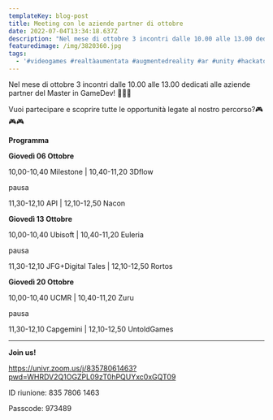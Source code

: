 ```yaml
---
templateKey: blog-post
title: Meeting con le aziende partner di ottobre
date: 2022-07-04T13:34:18.637Z
description: "Nel mese di ottobre 3 incontri dalle 10.00 alle 13.00 dedicati alle aziende partner del Master in GameDev! \U0001F47E\U0001F47E\U0001F47E\n\n\nVuoi partecipare e scoprire tutte le opportunità legate al nostro percorso?\U0001F3AE\U0001F3AE\U0001F3AE\n\n\n\nJoin us!"
featuredimage: /img/3820360.jpg
tags:
  - '#videogames #realtàaumentata #augmentedreality #ar #unity #hackaton'
---
```

Nel mese di ottobre 3 incontri dalle 10.00 alle 13.00 dedicati alle aziende partner del Master in GameDev! 👾👾👾





Vuoi partecipare e scoprire tutte le opportunità legate al nostro percorso?🎮🎮🎮









**Programma**



**Giovedì 06 Ottobre**

10,00-10,40	Milestone  |  10,40-11,20	3Dflow

pausa			

11,30-12,10	API	|   12,10-12,50	Nacon

 



**Giovedì 13 Ottobre**

10,00-10,40	Ubisoft  |    10,40-11,20	Euleria

pausa			

11,30-12,10	JFG+Digital Tales   |   12,10-12,50	Rortos



**Giovedì 20 Ottobre**

10,00-10,40	UCMR  |  10,40-11,20	Zuru

pausa			

11,30-12,10	Capgemini  |  12,10-12,50	UntoldGames



****

**Join us!**

https://univr.zoom.us/j/83578061463?pwd=WHRDV2Q1OGZPL09zT0hPQUYxc0xGQT09

ID riunione: 835 7806 1463

Passcode: 973489
